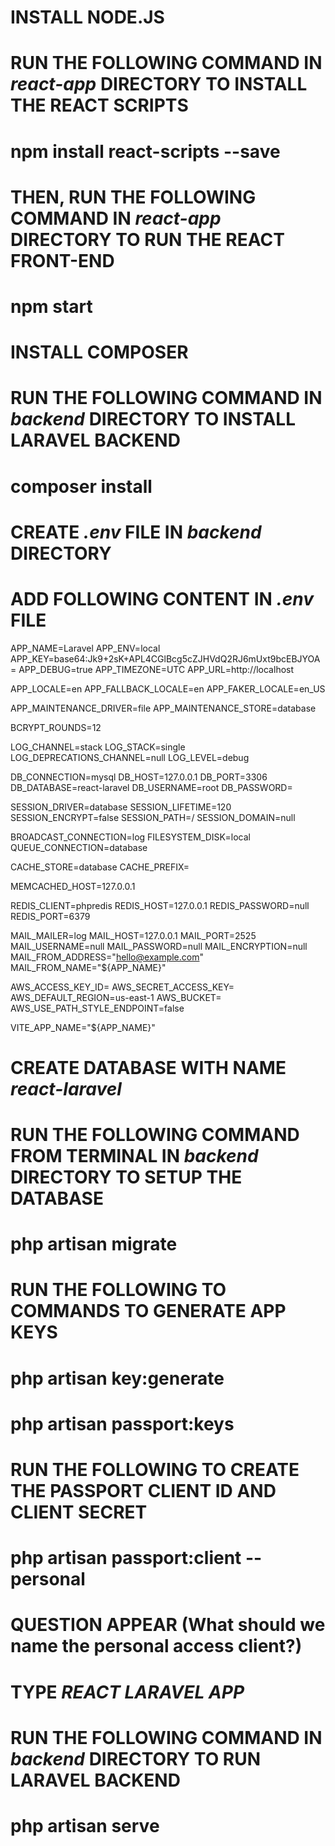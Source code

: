 # INSTALL NODE.JS

# RUN THE FOLLOWING COMMAND IN *react-app* DIRECTORY TO INSTALL THE REACT SCRIPTS
# npm install react-scripts --save

# THEN, RUN THE FOLLOWING COMMAND IN *react-app* DIRECTORY TO RUN THE REACT FRONT-END
# npm start

# INSTALL COMPOSER

# RUN THE FOLLOWING COMMAND IN *backend* DIRECTORY TO INSTALL LARAVEL BACKEND
# composer install

# CREATE *.env* FILE IN *backend* DIRECTORY

# ADD FOLLOWING CONTENT IN *.env* FILE
APP_NAME=Laravel
APP_ENV=local
APP_KEY=base64:Jk9+2sK+APL4CGlBcg5cZJHVdQ2RJ6mUxt9bcEBJYOA=
APP_DEBUG=true
APP_TIMEZONE=UTC
APP_URL=http://localhost

APP_LOCALE=en
APP_FALLBACK_LOCALE=en
APP_FAKER_LOCALE=en_US

APP_MAINTENANCE_DRIVER=file
APP_MAINTENANCE_STORE=database

BCRYPT_ROUNDS=12

LOG_CHANNEL=stack
LOG_STACK=single
LOG_DEPRECATIONS_CHANNEL=null
LOG_LEVEL=debug

DB_CONNECTION=mysql
DB_HOST=127.0.0.1
DB_PORT=3306
DB_DATABASE=react-laravel
DB_USERNAME=root
DB_PASSWORD=

SESSION_DRIVER=database
SESSION_LIFETIME=120
SESSION_ENCRYPT=false
SESSION_PATH=/
SESSION_DOMAIN=null

BROADCAST_CONNECTION=log
FILESYSTEM_DISK=local
QUEUE_CONNECTION=database

CACHE_STORE=database
CACHE_PREFIX=

MEMCACHED_HOST=127.0.0.1

REDIS_CLIENT=phpredis
REDIS_HOST=127.0.0.1
REDIS_PASSWORD=null
REDIS_PORT=6379

MAIL_MAILER=log
MAIL_HOST=127.0.0.1
MAIL_PORT=2525
MAIL_USERNAME=null
MAIL_PASSWORD=null
MAIL_ENCRYPTION=null
MAIL_FROM_ADDRESS="hello@example.com"
MAIL_FROM_NAME="${APP_NAME}"

AWS_ACCESS_KEY_ID=
AWS_SECRET_ACCESS_KEY=
AWS_DEFAULT_REGION=us-east-1
AWS_BUCKET=
AWS_USE_PATH_STYLE_ENDPOINT=false

VITE_APP_NAME="${APP_NAME}"

# CREATE DATABASE WITH NAME *react-laravel*

# RUN THE FOLLOWING COMMAND FROM TERMINAL IN *backend* DIRECTORY TO SETUP THE DATABASE
# php artisan migrate

# RUN THE FOLLOWING TO COMMANDS TO GENERATE APP KEYS
# php artisan key:generate
# php artisan passport:keys

# RUN THE FOLLOWING TO CREATE THE PASSPORT CLIENT ID AND CLIENT SECRET
# php artisan passport:client --personal

# QUESTION APPEAR (What should we name the personal access client?)
# TYPE *REACT LARAVEL APP*

# RUN THE FOLLOWING COMMAND IN *backend* DIRECTORY TO RUN LARAVEL BACKEND
# php artisan serve
